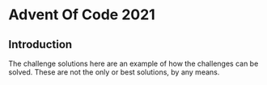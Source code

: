 # Advent Of Code 2021

## Introduction
The challenge solutions here are an example of how the challenges can be solved.  These are not the only or best solutions, by any means.